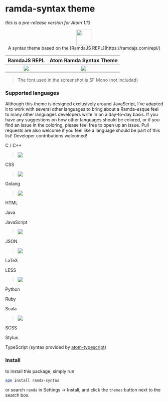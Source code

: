 # ramda-syntax theme

_this is a pre-release version for Atom 1.13_

<center><img src="http://ramda.jcphillipps.com/logo/ramdaFilled_200x235.png" height="50" /></center>
<center>A syntax theme based on the [RamdaJS REPL](https://ramdajs.com/repl/)</center>

RamdaJS REPL                        | Atom Ramda Syntax Theme
:----------------------------------:|:-----------------------------------:
![](http://i.imgur.com/KwHgbVy.png) | ![](http://i.imgur.com/oEgYTNa.png)

> The font used in the screenshot is SF Mono (not included)

### Supported languages

Although this theme is designed exclusively around JavaScript,
I've adapted it to work with several other languages to bring
about a Ramda-esque feel to many other languages developers
write in on a day-to-day basis. If you have any suggestions on
how other languages should be colored, or if you find an issue
in the coloring, please feel free to open up an issue. Pull
requests are also welcome if you feel like a language should
be part of this list! Developer contributions welcomed!

C / C++
> ![](http://i.imgur.com/yDj0uz4.png)

CSS
> ![](http://i.imgur.com/ETuh1KM.png)

Golang
> ![](http://i.imgur.com/bFIXb5V.png)

HTML

Java

JavaScript
> ![](http://i.imgur.com/oEgYTNa.png)

JSON
> ![](http://i.imgur.com/UEr4aj7.png)

LaTeX

LESS
> ![](http://i.imgur.com/hMfJGOR.png)

Python

Ruby

Scala
> ![](http://i.imgur.com/tRs3pdu.png)

SCSS

Stylus

TypeScript (syntax provided by [atom-typescript](https://atom.io/packages/atom-typescript))

### Install

to install this package, simply run

```bash
apm install ramda-syntax
```

 or search `ramda` in Settings -> Install, and click the `themes` button next to the search box.
